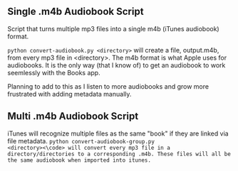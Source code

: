 ## Single .m4b Audiobook Script

Script that turns multiple mp3 files into a single m4b (iTunes audiobook) format.


<code>python convert-audiobook.py \<directory\></code>
  will create a file, output.m4b, from every mp3 file in \<directory\>. The m4b format is what Apple uses for audiobooks. It is the only way (that I know of) to get an audiobook to work seemlessly with the Books app.
 
Planning to add to this as I listen to more audiobooks and grow more frustrated with adding metadata manually.

## Multi .m4b Audiobook Script

iTunes will recognize multiple files as the same "book" if they are linked via file metadata. 
<code>python convert-audiobook-group.py \<directory\><\code>
  will convert every mp3 file in a directory/directories to a corresponding .m4b. These files will all be the same audiobook when imported into itunes. 
